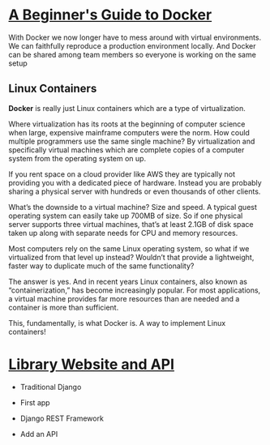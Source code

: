 # [A Beginner's Guide to Docker](https://wsvincent.com/beginners-guide-to-docker/)

With Docker we now longer have to mess around with virtual environments. We can faithfully reproduce a production environment locally. And Docker can be shared among team members so everyone is working on the same setup

## Linux Containers

**Docker** is really just Linux containers which are a type of virtualization.

Where virtualization has its roots at the beginning of computer science when large, expensive mainframe computers were the norm. How could multiple programmers use the same single machine? By virtualization and specifically virtual machines which are complete copies of a computer system from the operating system on up.

If you rent space on a cloud provider like AWS they are typically not providing you with a dedicated piece of hardware. Instead you are probably sharing a physical server with hundreds or even thousands of other clients.

What’s the downside to a virtual machine? Size and speed. A typical guest operating system can easily take up 700MB of size. So if one physical server supports three virtual machines, that’s at least 2.1GB of disk space taken up along with separate needs for CPU and memory resources.

Most computers rely on the same Linux operating system, so what if we virtualized from that level up instead? Wouldn’t that provide a lightweight, faster way to duplicate much of the same functionality?

The answer is yes. And in recent years Linux containers, also known as “containerization,” has become increasingly popular. For most applications, a virtual machine provides far more resources than are needed and a container is more than sufficient.

This, fundamentally, is what Docker is. A way to implement Linux containers!

# [Library Website and API](https://djangoforapis.com/library-website-and-api/)

- Traditional Django

- First app

- Django REST Framework

- Add an API